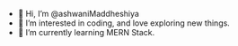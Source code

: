 - 👋 Hi, I’m @ashwaniMaddheshiya
- 👀 I’m interested in coding, and love exploring new things.
- 🌱 I’m currently learning MERN Stack.

<!---
ashwaniMaddheshiya/ashwaniMaddheshiya is a ✨ special ✨ repository because its `README.md` (this file) appears on your GitHub profile.
You can click the Preview link to take a look at your changes.
--->
